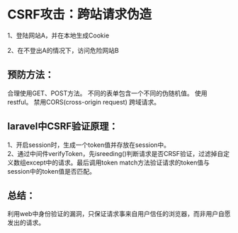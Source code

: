 # CSRF攻击：跨站请求伪造

1、登陆网站A，并在本地生成Cookie

2、在不登出A的情况下，访问危险网站B


## 预防方法：
合理使用GET、POST方法。
不同的表单包含一个不同的伪随机值。
使用restful。
禁用CORS(cross-origin request) 跨域请求。

## laravel中CSRF验证原理：
1、开启session时，生成一个token值并存放在session中。</br>
2、通过中间件verifyToken，先isreeding()判断请求是否CRSF验证，过滤掉自定义数组except中的请求。最后调用token match方法验证请求的token值与session中的token值是否匹配。

## 总结：
利用web中身份验证的漏洞，只保证请求事来自用户信任的浏览器，而非用户自愿发出的请求。


